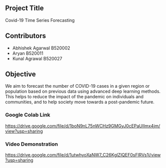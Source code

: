 ## Project Title

Covid-19 Time Series Forecasting

## Contributors
- Abhishek Agarwal B520002
- Aryan B520011
- Kunal Agrawal B520027

## Objective

We aim to forecast the number of COVID-19 cases in a given region or population based on previous data using advanced deep learning methods. This helps to reduce the impact of the pandemic on individuals and communities, and to help society move towards a post-pandemic future.

### Google Colab Link

[https://drive.google.com/file/d/1boN9nL75nWCHz9GMGyJ0cEPaUlImx4jm/view?usp=sharing
](https://colab.research.google.com/drive/1boN9nL75nWCHz9GMGyJ0cEPaUlImx4jm)

### Video Demonstration

https://drive.google.com/file/d/1utwhyoXaNW7_C26KglZlQEF0sFlRVs1j/view?usp=sharing
